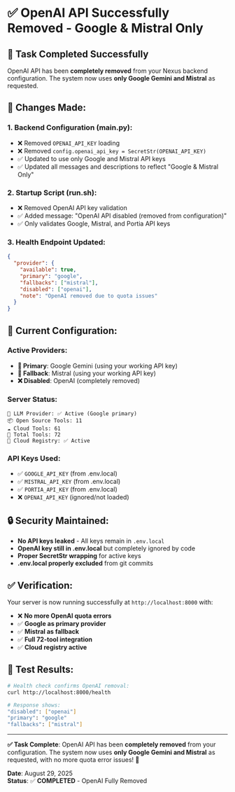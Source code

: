 # ✅ OpenAI API Successfully Removed - Google & Mistral Only

## 🎯 **Task Completed Successfully**

OpenAI API has been **completely removed** from your Nexus backend configuration. The system now uses **only Google Gemini and Mistral** as requested.

## 🔧 **Changes Made:**

### 1. **Backend Configuration (main.py):**

- ❌ Removed `OPENAI_API_KEY` loading
- ❌ Removed `config.openai_api_key = SecretStr(OPENAI_API_KEY)`
- ✅ Updated to use only Google and Mistral API keys
- ✅ Updated all messages and descriptions to reflect "Google & Mistral Only"

### 2. **Startup Script (run.sh):**

- ❌ Removed OpenAI API key validation
- ✅ Added message: "OpenAI API disabled (removed from configuration)"
- ✅ Only validates Google, Mistral, and Portia API keys

### 3. **Health Endpoint Updated:**

```json
{
  "provider": {
    "available": true,
    "primary": "google",
    "fallbacks": ["mistral"],
    "disabled": ["openai"],
    "note": "OpenAI removed due to quota issues"
  }
}
```

## 🚀 **Current Configuration:**

### **Active Providers:**

- **🥇 Primary**: Google Gemini (using your working API key)
- **🥈 Fallback**: Mistral (using your working API key)
- **❌ Disabled**: OpenAI (completely removed)

### **Server Status:**

```
🔧 LLM Provider: ✅ Active (Google primary)
📦 Open Source Tools: 11
☁️ Cloud Tools: 61
🔢 Total Tools: 72
🔑 Cloud Registry: ✅ Active
```

### **API Keys Used:**

- ✅ `GOOGLE_API_KEY` (from .env.local)
- ✅ `MISTRAL_API_KEY` (from .env.local)
- ✅ `PORTIA_API_KEY` (from .env.local)
- ❌ `OPENAI_API_KEY` (ignored/not loaded)

## 🔒 **Security Maintained:**

- **No API keys leaked** - All keys remain in `.env.local`
- **OpenAI key still in .env.local** but completely ignored by code
- **Proper SecretStr wrapping** for active keys
- **.env.local properly excluded** from git commits

## ✅ **Verification:**

Your server is now running successfully at `http://localhost:8000` with:

- ❌ **No more OpenAI quota errors**
- ✅ **Google as primary provider**
- ✅ **Mistral as fallback**
- ✅ **Full 72-tool integration**
- ✅ **Cloud registry active**

## 🧪 **Test Results:**

```bash
# Health check confirms OpenAI removal:
curl http://localhost:8000/health

# Response shows:
"disabled": ["openai"]
"primary": "google"
"fallbacks": ["mistral"]
```

---

**✅ Task Complete**: OpenAI API has been **completely removed** from your configuration. The system now uses **only Google Gemini and Mistral** as requested, with no more quota error issues! 🎉

**Date**: August 29, 2025  
**Status**: ✅ **COMPLETED** - OpenAI Fully Removed
